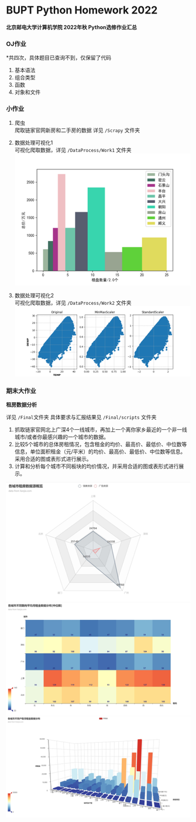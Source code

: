 # BUPT Python Homework 2022

**北京邮电大学计算机学院 2022年秋 Python选修作业汇总**

### OJ作业
*共四次，具体题目已查询不到，仅保留了代码
1. 基本语法
2. 组合类型
3. 函数
4. 对象和文件

### 小作业
1. 爬虫  
    爬取链家官网新房和二手房的数据
    详见 `/Scrapy` 文件夹

2. 数据处理可视化1  
    可视化爬取数据，详见 `/DataProcess/Work1` 文件夹
    ![pic](DataProcess/Work1/output/total_price.png)

3. 数据处理可视化2  
    可视化爬取数据，详见 `/DataProcess/Work2` 文件夹
    ![pic](DataProcess/Work2/output/scatter.png)

### 期末大作业

**租房数据分析**

详见 `/Final`文件夹
具体要求与汇报结果见 `/Final/scripts` 文件夹

1. 抓取链家官网北上广深4个一线城市，再加上一个离你家乡最近的一个非一线城市/或者你最感兴趣的一个城市的数据。
2. 比较5个城市的总体房租情况，包含租金的均价、最高价、最低价、中位数等信息，单位面积租金（元/平米）的均价、最高价、最低价、中位数等信息。采用合适的图或表形式进行展示。
3. 计算和分析每个城市不同板块的均价情况，并采用合适的图或表形式进行展示。

![pic](Final/data/images(jpg)/counts.jpg)
![pic](Final/data/images(jpg)/orien.jpg)
![pic](Final/data/images(jpg)/room.jpg)

